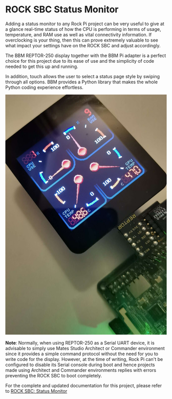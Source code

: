 # ROCK SBC Status Monitor

Adding a status monitor to any Rock Pi project can be very useful to give at a glance real-time status of how the CPU is performing in terms of usage, temperature, and RAM use as well as vital connectivity information. If overclocking is your thing, then this can prove extremely valuable to see what impact your settings have on the ROCK SBC and adjust accordingly.

The BBM REPTOR-250 display together with the BBM Pi adapter is a perfect choice for this project due to its ease of use and the simplicity of code needed to get this up and running. 

In addition, touch allows the user to select a status page style by swiping through all options. BBM provides a Python library that makes the whole Python coding experience effortless.

![intro](./RockPiRunning.jpg)

**Note**: Normally, when using REPTOR-250 as a Serial UART device, it is advisable to simply use Mates Studio Architect or Commander environment since it provides a simple command protocol without the need for you to write code for the display. However, at the time of writing, Rock Pi can't be configured to disable its Serial console during boot and hence projects made using Architect and Commander environments replies with errors preventing the ROCK SBC to boot completely.

For the complete and updated documentation for this project, please refer to [ROCK SBC: Status Monitor](https://resources.breadboardmates.com/projects/RockPi/status-monitor/)